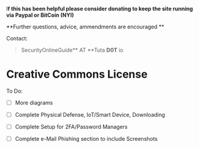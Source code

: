 I**f this has been helpful please consider donating to keep the site running via Paypal or BitCoin \(NYI\)**

**Further questions, advice, ammendments are encouraged **

Contact:

> SecurityOnlineGuide** AT **Tuta **D0T** io

# **Creative Commons License**

To Do:

* [ ] More diagrams

* [ ] Complete Physical Defense, IoT/Smart Device, Downloading

* [ ] Complete Setup for 2FA/Password Managers

* [ ] Complete e-Mail Phishing section to include Screenshots



